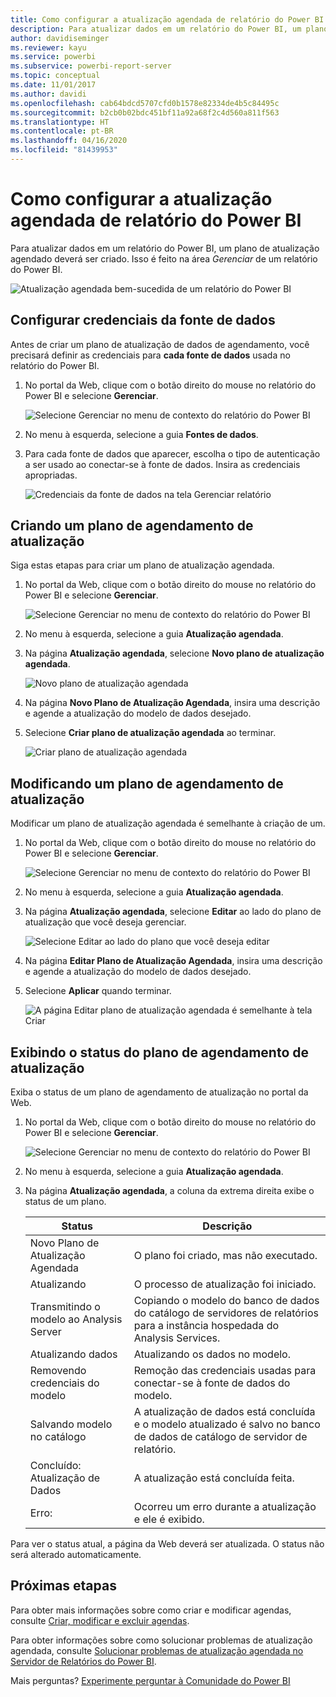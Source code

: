 ```yaml
---
title: Como configurar a atualização agendada de relatório do Power BI
description: Para atualizar dados em um relatório do Power BI, um plano de atualização agendado deverá ser criado.
author: davidiseminger
ms.reviewer: kayu
ms.service: powerbi
ms.subservice: powerbi-report-server
ms.topic: conceptual
ms.date: 11/01/2017
ms.author: davidi
ms.openlocfilehash: cab64bdcd5707cfd0b1578e82334de4b5c84495c
ms.sourcegitcommit: b2cb0b02bdc451bf11a92a68f2c4d560a811f563
ms.translationtype: HT
ms.contentlocale: pt-BR
ms.lasthandoff: 04/16/2020
ms.locfileid: "81439953"
---
```

# <a name="how-to-configure-power-bi-report-scheduled-refresh"></a>Como configurar a atualização agendada de relatório do Power BI
Para atualizar dados em um relatório do Power BI, um plano de atualização agendado deverá ser criado. Isso é feito na área *Gerenciar* de um relatório do Power BI.

![Atualização agendada bem-sucedida de um relatório do Power BI](media/configure-scheduled-refresh/scheduled-refresh-success.png)

## <a name="configure-data-source-credentials"></a>Configurar credenciais da fonte de dados
Antes de criar um plano de atualização de dados de agendamento, você precisará definir as credenciais para **cada fonte de dados** usada no relatório do Power BI.

1. No portal da Web, clique com o botão direito do mouse no relatório do Power BI e selecione **Gerenciar**.
   
    ![Selecione Gerenciar no menu de contexto do relatório do Power BI](media/configure-scheduled-refresh/manage-power-bi-report.png)
2. No menu à esquerda, selecione a guia **Fontes de dados**.
3. Para cada fonte de dados que aparecer, escolha o tipo de autenticação a ser usado ao conectar-se à fonte de dados. Insira as credenciais apropriadas.
   
    ![Credenciais da fonte de dados na tela Gerenciar relatório](media/configure-scheduled-refresh/data-source-credentials.png)

## <a name="creating-a-schedule-refresh-plan"></a>Criando um plano de agendamento de atualização
Siga estas etapas para criar um plano de atualização agendada.

1. No portal da Web, clique com o botão direito do mouse no relatório do Power BI e selecione **Gerenciar**.
   
    ![Selecione Gerenciar no menu de contexto do relatório do Power BI](media/configure-scheduled-refresh/manage-power-bi-report.png)
2. No menu à esquerda, selecione a guia **Atualização agendada**.
3. Na página **Atualização agendada**, selecione **Novo plano de atualização agendada**.
   
    ![Novo plano de atualização agendada](media/configure-scheduled-refresh/new-scheduled-refresh-plan.png)
4. Na página **Novo Plano de Atualização Agendada**, insira uma descrição e agende a atualização do modelo de dados desejado.
5. Selecione **Criar plano de atualização agendada** ao terminar.
   
    ![Criar plano de atualização agendada](media/configure-scheduled-refresh/create-scheduled-refresh-plan.png)

## <a name="modifying-a-schedule-refresh-plan"></a>Modificando um plano de agendamento de atualização
Modificar um plano de atualização agendada é semelhante à criação de um.

1. No portal da Web, clique com o botão direito do mouse no relatório do Power BI e selecione **Gerenciar**.
   
    ![Selecione Gerenciar no menu de contexto do relatório do Power BI](media/configure-scheduled-refresh/manage-power-bi-report.png)
2. No menu à esquerda, selecione a guia **Atualização agendada**.
3. Na página **Atualização agendada**, selecione **Editar** ao lado do plano de atualização que você deseja gerenciar.
   
    ![Selecione Editar ao lado do plano que você deseja editar](media/configure-scheduled-refresh/edit-scheduled-refresh-plan.png)
4. Na página **Editar Plano de Atualização Agendada**, insira uma descrição e agende a atualização do modelo de dados desejado.
5. Selecione **Aplicar** quando terminar.
   
    ![A página Editar plano de atualização agendada é semelhante à tela Criar](media/configure-scheduled-refresh/edit-scheduled-refresh-plan-page.png)

## <a name="viewing-the-status-of-schedule-refresh-plan"></a>Exibindo o status do plano de agendamento de atualização
Exiba o status de um plano de agendamento de atualização no portal da Web.

1. No portal da Web, clique com o botão direito do mouse no relatório do Power BI e selecione **Gerenciar**.
   
    ![Selecione Gerenciar no menu de contexto do relatório do Power BI](media/configure-scheduled-refresh/manage-power-bi-report.png)
2. No menu à esquerda, selecione a guia **Atualização agendada**.
3. Na página **Atualização agendada**, a coluna da extrema direita exibe o status de um plano.
   
   | **Status** | **Descrição** |
   | --- | --- |
   | Novo Plano de Atualização Agendada |O plano foi criado, mas não executado. |
   | Atualizando |O processo de atualização foi iniciado. |
   | Transmitindo o modelo ao Analysis Server |Copiando o modelo do banco de dados do catálogo de servidores de relatórios para a instância hospedada do Analysis Services. |
   | Atualizando dados |Atualizando os dados no modelo. |
   | Removendo credenciais do modelo |Remoção das credenciais usadas para conectar-se à fonte de dados do modelo. |
   | Salvando modelo no catálogo |A atualização de dados está concluída e o modelo atualizado é salvo no banco de dados de catálogo de servidor de relatório. |
   | Concluído: Atualização de Dados |A atualização está concluída feita. |
   | Erro: |Ocorreu um erro durante a atualização e ele é exibido. |

Para ver o status atual, a página da Web deverá ser atualizada. O status não será alterado automaticamente.

## <a name="next-steps"></a>Próximas etapas
Para obter mais informações sobre como criar e modificar agendas, consulte [Criar, modificar e excluir agendas](https://docs.microsoft.com/sql/reporting-services/subscriptions/create-modify-and-delete-schedules).

Para obter informações sobre como solucionar problemas de atualização agendada, consulte [Solucionar problemas de atualização agendada no Servidor de Relatórios do Power BI](scheduled-refresh-troubleshoot.md).

Mais perguntas? [Experimente perguntar à Comunidade do Power BI](https://community.powerbi.com/)

